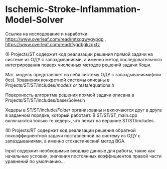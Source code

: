 # Ischemic-Stroke-Inflammation-Model-Solver
Ссылка на исследование и наработки: 
https://www.overleaf.com/read/mtxqqwygypgp , https://www.overleaf.com/read/fygdbgkzgxtz

(I) Projects/ST содержит код реализации решения прямой задачи на системе из ОДУ с запаздываниями, а именно метод последовательного интегрирования поверх численных методов решений задачи Коши.

Мат. модель представляет из себя систему ОДУ с запаздываниями(или без). Уравнения конкретной системы описаны в Projects/ST/ST/includes/*models or tests*/equations.h

Поверхность алгоритма решения прямой задачи описана в Projects/ST/ST/includes/base/Solver.h

Хедеры в ST/ST/include/*Folder* организованы и включаются друг в друга в заданном порядке, который работает.
В ST/ST/ST_main.cpp включаются только те хедеры, что лежат на вершине ST/ST/includes.

(II) Projects/RT содержит код реализации решения обратной покоэффициентной задачи поставленной на систему из ОДУ с запаздываниями, а именно стохастический метод BGA.

Input содержит необходимые входные данные для работы, такие как начальные условия, значения постоянных коэффициентов правой части уравнений по умолчанию...
